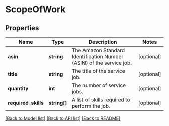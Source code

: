 # ScopeOfWork

## Properties

Name | Type | Description | Notes
------------ | ------------- | ------------- | -------------
**asin** | **string** | The Amazon Standard Identification Number (ASIN) of the service job. | [optional]
**title** | **string** | The title of the service job. | [optional]
**quantity** | **int** | The number of service jobs. | [optional]
**required_skills** | **string[]** | A list of skills required to perform the job. | [optional]

[[Back to Model list]](../../README.md#documentation-for-models) [[Back to API list]](../../README.md#documentation-for-api-endpoints) [[Back to README]](../../README.md)

